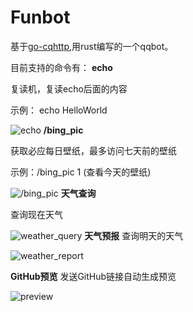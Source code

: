 
# Funbot 
基于[go-cqhttp](https://github.com/Mrs4s/go-cqhttp),用rust编写的一个qqbot。

目前支持的命令有：
 **echo**

复读机，复读echo后面的内容

示例： echo HelloWorld  

![echo](http://blindinlights.cn:5212/api/v3/file/get/320/Screenshot_2022-11-30-21-55-53-594-edit_com.tencent.mobileqq.jpg?sign=5OnYtyE_KZ_Xbrm-suozOZbLab8Ik4FRBMTOSAF9um0%3D%3A0)
**/bing_pic**

获取必应每日壁纸，最多访问七天前的壁纸

示例：/bing_pic 1 (查看今天的壁纸)

![/bing_pic](http://blindinlights.cn:5212/api/v3/file/get/319/IMG_20221130_215427.jpg?sign=m23sWW76Q1XDr9ZLPkkvTv-rN95l5wemRajSr5x5nkQ%3D%3A0)
**天气查询**

查询现在天气

![weather_query](http://blindinlights.cn:5212/api/v3/file/get/317/IMG_20221130_215506.jpg?sign=7Lt48SDR-3DPED1EOVfHASpeF7gBsuAHUBWjoJ68rqY%3D%3A0)
**天气预报**
查询明天的天气

![weather_report](http://blindinlights.cn:5212/api/v3/file/get/321/IMG_20221130_215734.jpg?sign=6hLAMGGDnC6Ipd2apcAQYzy8VU8evJGbj4JcRVobBSk%3D%3A0)

**GitHub预览**
发送GitHub链接自动生成预览

![preview](http://blindinlights.cn:5212/api/v3/file/get/318/Screenshot_2022-11-30-21-53-55-073-edit_com.tencent.mobileqq.jpg?sign=G6X5AJUDavOPuUWbyvSl0soZSWb6Dj8XdCaoQT8_RQk%3D%3A0)

